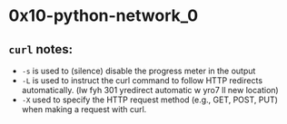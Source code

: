 # 0x10-python-network_0

## `curl` notes:

- `-s` is used to (silence) disable the progress meter in the output
- `-L` is used to instruct the curl command to follow HTTP redirects automatically. (lw fyh 301 yredirect automatic w yro7 ll new location)
- `-X` used to specify the HTTP request method (e.g., GET, POST, PUT) when making a request with curl.
